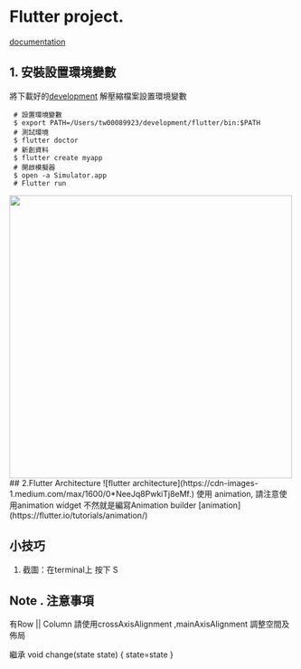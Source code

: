 # Flutter project.
[documentation](https://flutter.io/)

## 1. 安裝設置環境變數
將下載好的[development](https://storage.googleapis.com/flutter_infra/releases/beta/macos/flutter_macos_v0.5.1-beta.zip) 解壓縮檔案設置環境變數
```
 # 設置環境變數 
 $ export PATH=/Users/tw00089923/development/flutter/bin:$PATH
 # 測試環境
 $ flutter doctor  
 # 新創資料
 $ flutter create myapp
 # 開啟模擬器
 $ open -a Simulator.app
 # Flutter run 
```

<img src="https://flutter.io/images/flutter-starter-app-android.png" width="500">
## 2.Flutter Architecture
![flutter architecture](https://cdn-images-1.medium.com/max/1600/0*NeeJq8PwkiTj8eMf.)
使用 animation, 請注意使用animation widget 不然就是編寫Animation builder [animation](https://flutter.io/tutorials/animation/)









## 小技巧 
1. 截圖：在terminal上  按下 S

## Note . 注意事項
有Row || Column 請使用crossAxisAlignment ,mainAxisAlignment 調整空間及佈局


繼承 
void change(state state) {
    state=state
}
